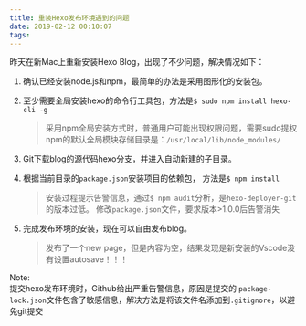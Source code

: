 ```yaml
---
title: 重装Hexo发布环境遇到的问题
date: 2019-02-12 00:10:07
tags:
---
```


昨天在新Mac上重新安装Hexo Blog，出现了不少问题，解决情况如下：

1. 确认已经安装node.js和npm，最简单的办法是采用图形化的安装包。  

2. 至少需要全局安装hexo的命令行工具包，方法是`$ sudo npm install hexo-cli -g`
    > 采用npm全局安装方式时，普通用户可能出现权限问题，需要sudo提权  
    > npm的默认全局模块存储目录是：`/usr/local/lib/node_modules/`

3. Git下载blog的源代码hexo分支，并进入自动新建的子目录。

4. 根据当前目录的`package.json`安装项目的依赖包， 方法是`$ npm install`
   > 安装过程提示告警信息，通过`$ npm audit`分析，是`hexo-deployer-git`的版本过低。
   > 修改`package.json`文件，要求版本>1.0.0后告警消失

5. 完成发布环境的安装，现在可以自由发布blog。
   > 发布了一个new page，但是内容为空，结果发现是新安装的Vscode没有设置autosave！！！  

Note:  
提交hexo发布环境时，Github给出严重告警信息，原因是提交的 `package-lock.json`文件包含了敏感信息，解决方法是将该文件名添加到`.gitignore`，以避免git提交